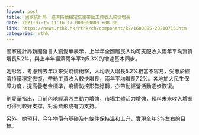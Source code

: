 ```yaml
---
layout: post
title: 國家統計局：經濟持續穩定恢復帶動工資收入較快增長
date: 2021-07-15 11:16:17.000000000 +08:00
link: https://news.rthk.hk/rthk/ch/component/k2/1600895-20210715.htm
categories: rthk
---
```


國家統計局新聞發言人劉愛華表示，上半年全國居民人均可支配收入兩年平均實質增長5.2%，與上半年經濟兩年平均5.3%的增速基本同步。

她形容，考慮到去年以來受疫情衝擊，人均收入增長5.2%相當不容易，受惠於經濟持續穩定恢復，帶動工資收入較快增長，兩年平均增長7.2%。各地加大民生保障力度，提高養老金標準，疫情防控形勢好轉，亦帶動經營活動逐步恢復。

劉愛華指出，目前內地經濟內生動力增強，市場主體活力增強，預料未來收入增長可得到較好支撐，對消費形成有力支持。

另外，她預料，今年物價有基礎及有條件保持溫和上升，實現全年3%左右的目標。
